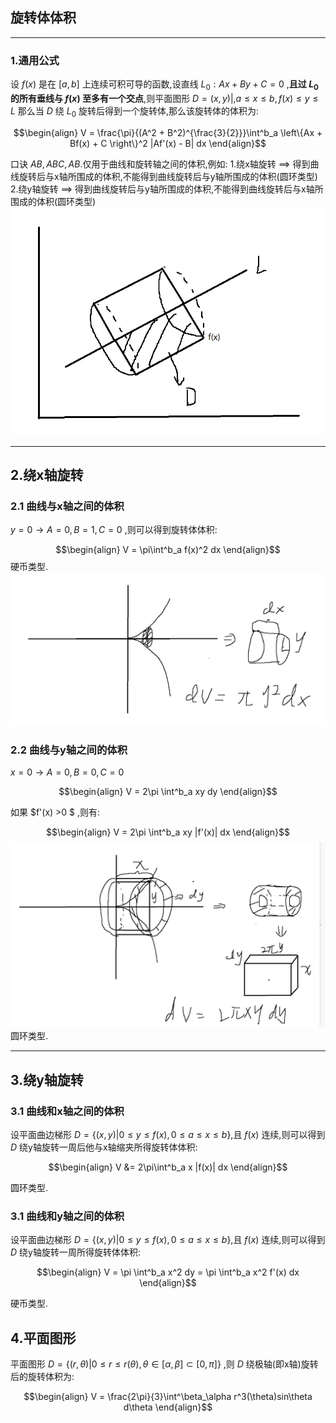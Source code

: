 ## 旋转体体积

---
### 1.通用公式
设 $f(x)$ 是在 $[a,b]$ 上连续可积可导的函数,设直线 $L_0 : Ax + By +C = 0$ ,**且过 $L_0$ 的所有垂线与 $f(x)$ 至多有一个交点**,则平面图形 $D={(x,y)|,a\leq x \leq b , f(x)\leq y \leq L}$ 那么当 $D$ 绕 $L_0$ 旋转后得到一个旋转体,那么该旋转体的体积为:

$$\begin{align}
    V = \frac{\pi}{(A^2 + B^2)^{\frac{3}{2}}}\int^b_a \left\{Ax + Bf(x)  + C \right\}^2 |Af'(x) - B| dx
\end{align}$$

口诀 $AB,ABC,AB$.仅用于曲线和旋转轴之间的体积,例如:
1.绕x轴旋转 ==> 得到曲线旋转后与x轴所围成的体积,不能得到曲线旋转后与y轴所围成的体积(圆环类型)
2.绕y轴旋转 ==> 得到曲线旋转后与y轴所围成的体积,不能得到曲线旋转后与x轴所围成的体积(圆环类型)
![Alt text](image.png)

---
## 2.绕x轴旋转
### 2.1 曲线与x轴之间的体积
$y = 0 \rightarrow  A = 0,B = 1,C = 0$ ,则可以得到旋转体体积:

$$\begin{align}
    V = \pi\int^b_a f(x)^2 dx
\end{align}$$
硬币类型.
![Alt text](image1.png)

### 2.2 曲线与y轴之间的体积
$x = 0\rightarrow A = 0 , B = 0,C = 0$

$$\begin{align}
    V = 2\pi \int^b_a  xy dy
\end{align}$$

如果 $f'(x) >0 $ ,则有:

$$\begin{align}
    V = 2\pi \int^b_a xy |f'(x)| dx
\end{align}$$
![Alt text](image2.png)
圆环类型.



---
## 3.绕y轴旋转
### 3.1 曲线和x轴之间的体积
设平面曲边梯形 $D = \left\{(x,y)|0\leq y \leq f(x),0\leq a \leq x \leq b \right\}$,且 $f(x)$ 连续,则可以得到 $D$ 绕y轴旋转一周后他与x轴缩夹所得旋转体体积:

$$\begin{align}
    V &= 2\pi\int^b_a x |f(x)| dx
\end{align}$$

圆环类型.



### 3.1 曲线和y轴之间的体积
设平面曲边梯形 $D = \left\{(x,y)|0\leq y \leq f(x),0\leq a \leq x \leq b \right\}$,且 $f(x)$ 连续,则可以得到 $D$ 绕y轴旋转一周所得旋转体体积:

$$\begin{align}
    V = \pi \int^b_a  x^2 dy = \pi \int^b_a  x^2 f'(x) dx
\end{align}$$

硬币类型.


## 4.平面图形
平面图形 $D = \left\{(r,\theta)| 0\leq r \leq r(\theta) , \theta \in[\alpha,\beta] \subset [0,\pi] \right\}$ ,则 $D$ 绕极轴(即x轴)旋转后的旋转体积为:

$$\begin{align}
    V = \frac{2\pi}{3}\int^\beta_\alpha r^3(\theta)sin\theta d\theta
\end{align}$$




